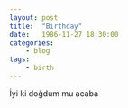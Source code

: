 ```yaml
---
layout: post
title:	"Birthday"
date:	1986-11-27 18:30:00
categories:
    - blog
tags:
    - birth
---
```


İyi ki doğdum mu acaba